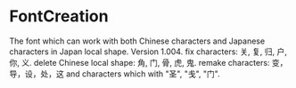 # FontCreation
The font which can work with both Chinese characters and Japanese characters in Japan local shape.
Version 1.004.
fix characters: 关, 复, 归, 户, 你, 义.
delete Chinese local shape: 角, 门, 骨, 虎, 鬼.
remake characters: 变，导，设，处，这 and characters which with "圣", "戋", "门".
